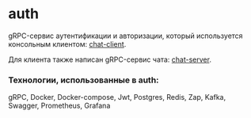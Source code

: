 # auth
gRPC-сервис аутентификации и авторизации, который используется консольным клиентом: [chat-client](https://github.com/solumD/chat-client).

Для клиента также написан gRPC-сервис чата: [chat-server](https://github.com/solumD/chat-server).

### Технологии, использованные в auth:
gRPC, Docker, Docker-compose, Jwt, Postgres, Redis, Zap, Kafka, Swagger, Prometheus, Grafana
